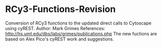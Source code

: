 # RCy3-Functions-Revision
Conversion of RCy3 functions to the updated direct calls to Cytoscape using cyREST.
Author: Mark Grimes
References: http://hs.umt.edu/dbs/labs/grimes/publications.php
The new fuctions are based on Alex Pico's cyREST work and suggestions.

